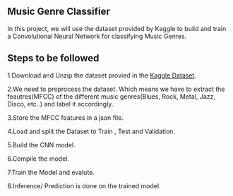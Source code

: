 ## Music Genre Classifier


In this project, we will use the dataset provided by Kaggle to build and train a Convolutional Neural Network for classifying Music Genres.
## Steps to be followed

  1.Download and Unzip the dataset provied in the [Kaggle Dataset](https://www.kaggle.com/andradaolteanu/gtzan-dataset-music-genre-classification).

  2.We need to preprocess the dataset. Which means we have to extract the feautres(MFCC) of the different music genres(Blues, Rock, Metal, Jazz, Disco, etc..) and label it       accordingly.
  
  3.Store the MFCC features in a json file.
  
  4.Load and split the Dataset to Train , Test and Validation.
  
  5.Build the CNN model.
  
  6.Compile the model.
  
  7.Train the Model and evalute.
  
  8.Inference/ Prediction is done on the trained model.
